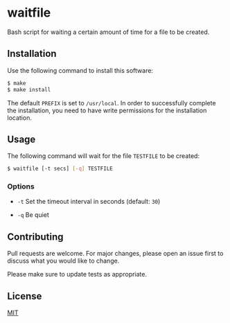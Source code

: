 # waitfile

Bash script for waiting a certain amount of time for a file to be created.

## Installation

Use the following command to install this software:

```bash
$ make
$ make install
```

The default `PREFIX` is set to `/usr/local`.  In order to successfully complete the installation, you need to have write permissions for the installation location.

## Usage

The following command will wait for the file `TESTFILE` to be created:

```bash
$ waitfile [-t secs] [-q] TESTFILE
```

### Options

+ `-t` Set the timeout interval in seconds (default: `30`)

+ `-q` Be quiet


## Contributing

Pull requests are welcome. For major changes, please open an issue first to discuss what you would like to change.

Please make sure to update tests as appropriate.

## License

[MIT](https://choosealicense.com/licenses/mit/)
